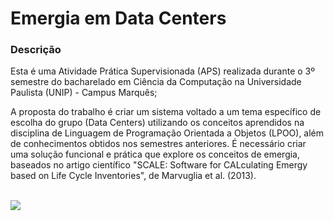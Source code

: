 <h1>Emergia em Data Centers</h1>
<h3>Descrição</h3>
<p>Esta é uma Atividade Prática Supervisionada (APS) realizada durante o 3º semestre do bacharelado em Ciência da Computação na Universidade Paulista (UNIP) - Campus Marquês;
</p>
<p>A proposta do trabalho é criar um sistema voltado a um tema específico de escolha do grupo (Data Centers) utilizando os conceitos aprendidos na disciplina de Linguagem de Programação Orientada a Objetos (LPOO), além de conhecimentos obtidos nos semestres anteriores. É necessário criar uma solução funcional e prática que explore os conceitos de emergia, baseados no artigo científico "SCALE: Software for CALculating Emergy based on Life Cycle Inventories", de Marvuglia et al. (2013).</p><br>
<img loading="lazy" src="http://img.shields.io/static/v1?label=STATUS&message=EM%20DESENVOLVIMENTO&color=GREEN&style=for-the-badge"/>
